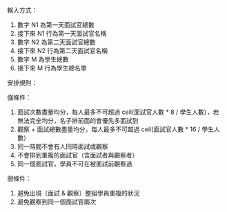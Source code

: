 輸入方式：
1. 數字 N1 為第一天面試官總數
2. 接下來 N1 行為第一天面試官名稱
3. 數字 N2 為第二天面試官總數
4. 接下來 N2 行為第二天面試官名稱
5. 數字 M 為學生總數
6. 接下來 M 行為學生總名單

安排規則：

強條件：
1. 面試次數盡量均分，每人最多不可超過 ceil(面試官人數 * 8 / 學生人數），若無法完全均分，名子排前面的會優先多面試到
2. 觀察 + 面試總數盡量均分，每人最多不可超過 ceil(面試官人數 * 16 / 學生人數）
3. 同一時間不會有人同時面試或觀察
3. 不會排到重複的面試官（含面試者與觀察者）
5. 同一個面試官，學員不可在被面試前觀察過

弱條件：
1. 避免出現（面試 & 觀察）整組學員重複的狀況
2. 避免觀察到同一個面試官兩次



